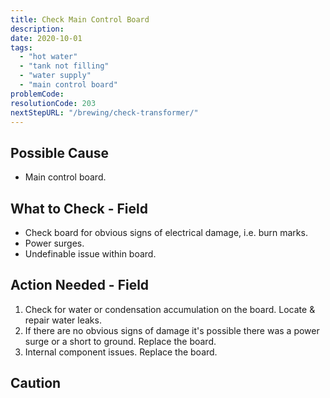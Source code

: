 ```yaml
---
title: Check Main Control Board
description:
date: 2020-10-01
tags:
  - "hot water"
  - "tank not filling"
  - "water supply"
  - "main control board"
problemCode:
resolutionCode: 203
nextStepURL: "/brewing/check-transformer/"
---
```

## Possible Cause

- Main control board.

## What to Check - Field

- Check board for obvious signs of electrical damage, i.e. burn marks.
- Power surges.
- Undefinable issue within board.

## Action Needed - Field

1) Check for water or condensation accumulation on the board.  Locate & repair water leaks.
2) If there are no obvious signs of damage it's possible there was a power surge or a short to ground. Replace the board.
3) Internal component issues. Replace the board.


## Caution
